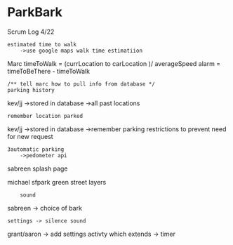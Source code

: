# ParkBark

Scrum Log 4/22

	estimated time to walk
		->use google maps walk time estimatiion
Marc 		timeToWalk = (currLocation to carLocation )/ averageSpeed
		alarm = timeToBeThere - timeToWalk
	
	/** tell marc how to pull info from database */
	parking history
kev/jj		->stored in database
		->all past locations
	
	remember location parked
kev/jj		->stored in database
		->remember parking restrictions to prevent need for new request	

	3automatic parking
		->pedometer api

sabreen	splash page

michael	sfpark green street layers

	    sound
sabreen	-> choice of bark

	settings -> silence sound
grant/aaron		-> add settings activty which extends 
		-> timer 
